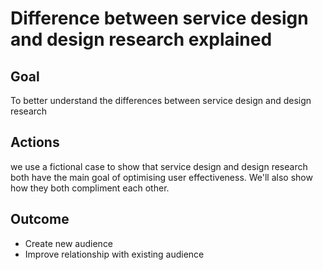 # Difference between service design and design research explained

## Goal

To better understand the differences between service design and design research

## Actions

we use a fictional case to show that service design and design research both have the main goal of optimising user effectiveness. We'll also show how they both compliment each other.

## Outcome

* Create new audience
* Improve relationship with existing audience
